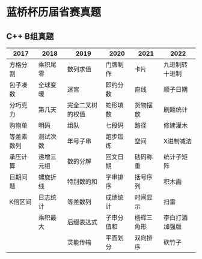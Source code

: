 # 蓝桥杯历届省赛真题

## C++ B组真题



| 2017       | 2018       | 2019             | 2020       | 2021       | 2022           |
| ---------- | ---------- | ---------------- | ---------- | ---------- | -------------- |
| 方格分割   | 乘积尾零   | 数列求值         | 门牌制作   | 卡片       | 九进制转十进制 |
| 包子凑数   | 全球变暖   | 迷宫             | 即约分数   | 直线       | 顺子日期       |
| 分巧克力   | 第几天     | 完全二叉树的权值 | 蛇形填数   | 货物摆放   | 刷题统计       |
| 购物单     | 明码       | 组队             | 七段码     | 路径       | 修建灌木       |
| 等差素数列 | 测试次数   | 年号子串         | 跑步锻炼   | 空间       | X进制减法      |
| 承压计算   | 递增三元组 | 数的分解         | 回文日期   | 砝码称重   | 统计子矩阵     |
| 日期问题   | 螺旋折线   | 特别数的和       | 字串排序   | 括号序列   | 积木画         |
| K倍区间    | 日志统计   | 等差数列         | 成绩统计   | 时间显示   | 扫雷           |
|            | 乘积最大   | 后缀表达式       | 子串分值和 | 杨辉三角形 | 李白打酒加强版 |
|            |            | 灵能传输         | 平面划分   | 双向排序   | 砍竹子         |

